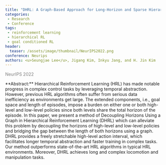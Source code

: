 ```yaml
---
title: "DHRL: A Graph-Based Approach for Long-Horizon and Sparse Hierarchical Reinforcement Learning"
categories:
 - Research
 - Conference
tags:
 - reinforcement learning
 - hierarchical RL
 - goal conditioned RL
header:
  teaser: /assets/image/thumbnail/NeurIPS2022.png
conference: Neurips
authors: <u>Seungjae Lee</u>, Jigang Kim, Inkyu Jang, and H. Jin Kim
---
```

<p style="color:gray;">NeurIPS 2022</p>
**Abstract:** Hierarchical Reinforcement Learning (HRL) has made notable progress in complex control tasks by leveraging temporal abstraction. However, previous HRL algorithms often suffer from serious data inefficiency as environments get large. The extended components, i.e., goal space and length of episodes, impose a burden on either one or both high-level and low-level policies since both levels share the total horizon of the episode. In this paper, we present a method of Decoupling Horizons Using a Graph in Hierarchical Reinforcement Learning (DHRL) which can alleviate this problem by decoupling the horizons of high-level and low-level policies and bridging the gap between the length of both horizons using a graph. DHRL provides a freely stretchable high-level action interval, which facilitates longer temporal abstraction and faster training in complex tasks. Our method outperforms state-of-the-art HRL algorithms in typical HRL environments. Moreover, DHRL achieves long and complex locomotion and manipulation tasks.




